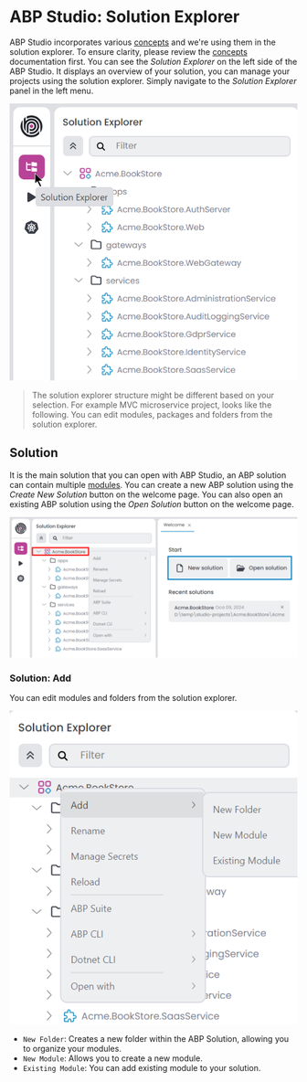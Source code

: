 # ABP Studio: Solution Explorer

ABP Studio incorporates various [concepts](./concepts.md) and we're using them in the solution explorer. To ensure clarity, please review the [concepts](./concepts.md) documentation first. You can see the *Solution Explorer* on the left side of the ABP Studio. It displays an overview of your solution, you can manage your projects using the solution explorer. Simply navigate to the *Solution Explorer* panel in the left menu.

![solution-explorer](images/solution-explorer/solution-explorer.png)

> The solution explorer structure might be different based on your selection. For example MVC microservice project, looks like the following. You can edit modules, packages and folders from the solution explorer.

## Solution

It is the main solution that you can open with ABP Studio, an ABP solution can contain multiple [modules](./concepts.md#module). You can create a new ABP solution using the *Create New Solution* button on the welcome page. You can also open an existing ABP solution using the *Open Solution* button on the welcome page.

![abp-solution](images/solution-explorer/abp-solution.png)

### Solution: Add

You can edit modules and folders from the solution explorer. 

![abp-solution-add](imageS/solution-explorer/abp-solution-add.png)

- `New Folder`: Creates a new folder within the ABP Solution, allowing you to organize your modules.
- `New Module`: Allows you to create a new module.
- `Existing Module`: You can add existing module to your solution.
